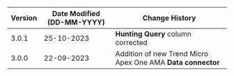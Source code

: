| **Version** | **Date Modified (DD-MM-YYYY)** | **Change History**                                                 |
|-------------|--------------------------------|--------------------------------------------------------------------|
| 3.0.1       | 25-10-2023                     |  **Hunting Query** column corrected                                |   
| 3.0.0       | 22-09-2023                     |  Addition of new Trend Micro Apex One AMA **Data connector**     | 	                                                            |  
